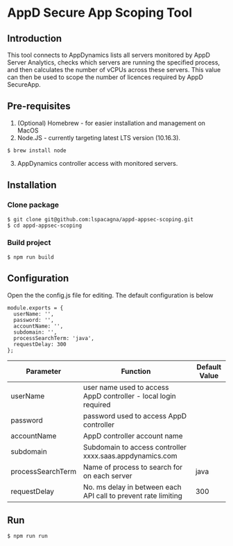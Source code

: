 # AppD Secure App Scoping Tool

## Introduction

This tool connects to AppDynamics lists all servers monitored by AppD Server Analytics, checks which servers are running the specified process, and then calculates the number of vCPUs across these servers. This value can then be used to scope the number of licences required by AppD SecureApp.

## Pre-requisites

1. (Optional) Homebrew - for easier installation and management on MacOS
2. Node.JS - currently targeting latest LTS version (10.16.3).

```
$ brew install node
```
3. AppDynamics controller access with monitored servers.

## Installation

### Clone package
```
$ git clone git@github.com:lspacagna/appd-appsec-scoping.git
$ cd appd-appsec-scoping
```

### Build project

```
$ npm run build
```

## Configuration

Open the the config.js file for editing. The default configuration is below

```
module.exports = {
  userName: '',
  password: '',
  accountName: '',
  subdomain: '',
  processSearchTerm: 'java',
  requestDelay: 300
};
```

Parameter | Function | Default Value
--------- | -------- | -------------
userName | user name used to access AppD controller - local login required |
password | password used to access AppD controller |
accountName | AppD controller account name |
subdomain | Subdomain to access controller xxxx.saas.appdynamics.com |
processSearchTerm | Name of process to search for on each server | java
requestDelay | No. ms delay in between each API call to prevent rate limiting | 300


## Run

```
$ npm run run
```
